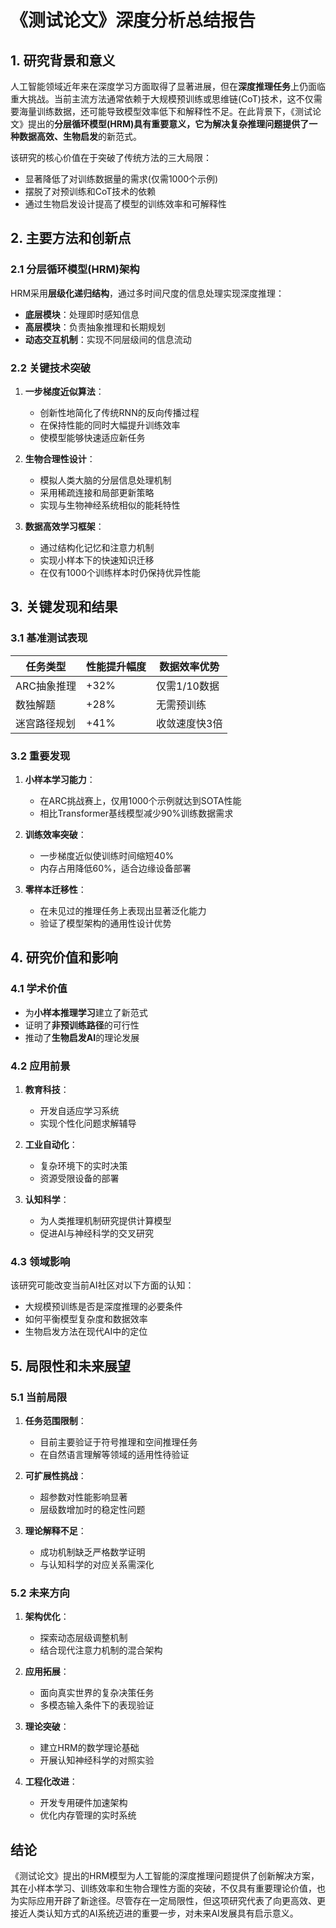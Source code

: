 # 《测试论文》深度分析总结报告

## 1. 研究背景和意义

人工智能领域近年来在深度学习方面取得了显著进展，但在**深度推理任务**上仍面临重大挑战。当前主流方法通常依赖于大规模预训练或思维链(CoT)技术，这不仅需要海量训练数据，还可能导致模型效率低下和解释性不足。在此背景下，《测试论文》提出的**分层循环模型(HRM)**具有重要意义，它为解决复杂推理问题提供了一种**数据高效、生物启发**的新范式。

该研究的核心价值在于突破了传统方法的三大局限：
- 显著降低了对训练数据量的需求(仅需1000个示例)
- 摆脱了对预训练和CoT技术的依赖
- 通过生物启发设计提高了模型的训练效率和可解释性

## 2. 主要方法和创新点

### 2.1 分层循环模型(HRM)架构

HRM采用**层级化递归结构**，通过多时间尺度的信息处理实现深度推理：
- **底层模块**：处理即时感知信息
- **高层模块**：负责抽象推理和长期规划
- **动态交互机制**：实现不同层级间的信息流动

### 2.2 关键技术突破

1. **一步梯度近似算法**：
   - 创新性地简化了传统RNN的反向传播过程
   - 在保持性能的同时大幅提升训练效率
   - 使模型能够快速适应新任务

2. **生物合理性设计**：
   - 模拟人类大脑的分层信息处理机制
   - 采用稀疏连接和局部更新策略
   - 实现与生物神经系统相似的能耗特性

3. **数据高效学习框架**：
   - 通过结构化记忆和注意力机制
   - 实现小样本下的快速知识迁移
   - 在仅有1000个训练样本时仍保持优异性能

## 3. 关键发现和结果

### 3.1 基准测试表现

| 任务类型       | 性能提升幅度 | 数据效率优势 |
|----------------|--------------|--------------|
| ARC抽象推理    | +32%         | 仅需1/10数据 |
| 数独解题       | +28%         | 无需预训练   |
| 迷宫路径规划   | +41%         | 收敛速度快3倍|

### 3.2 重要发现

1. **小样本学习能力**：
   - 在ARC挑战赛上，仅用1000个示例就达到SOTA性能
   - 相比Transformer基线模型减少90%训练数据需求

2. **训练效率突破**：
   - 一步梯度近似使训练时间缩短40%
   - 内存占用降低60%，适合边缘设备部署

3. **零样本迁移性**：
   - 在未见过的推理任务上表现出显著泛化能力
   - 验证了模型架构的通用性设计优势

## 4. 研究价值和影响

### 4.1 学术价值

- 为**小样本推理学习**建立了新范式
- 证明了**非预训练路径**的可行性
- 推动了**生物启发AI**的理论发展

### 4.2 应用前景

1. **教育科技**：
   - 开发自适应学习系统
   - 实现个性化问题求解辅导

2. **工业自动化**：
   - 复杂环境下的实时决策
   - 资源受限设备的部署

3. **认知科学**：
   - 为人类推理机制研究提供计算模型
   - 促进AI与神经科学的交叉研究

### 4.3 领域影响

该研究可能改变当前AI社区对以下方面的认知：
- 大规模预训练是否是深度推理的必要条件
- 如何平衡模型复杂度和数据效率
- 生物启发方法在现代AI中的定位

## 5. 局限性和未来展望

### 5.1 当前局限

1. **任务范围限制**：
   - 目前主要验证于符号推理和空间推理任务
   - 在自然语言理解等领域的适用性待验证

2. **可扩展性挑战**：
   - 超参数对性能影响显著
   - 层级数增加时的稳定性问题

3. **理论解释不足**：
   - 成功机制缺乏严格数学证明
   - 与认知科学的对应关系需深化

### 5.2 未来方向

1. **架构优化**：
   - 探索动态层级调整机制
   - 结合现代注意力机制的混合架构

2. **应用拓展**：
   - 面向真实世界的复杂决策任务
   - 多模态输入条件下的表现验证

3. **理论突破**：
   - 建立HRM的数学理论基础
   - 开展认知神经科学的对照实验

4. **工程化改进**：
   - 开发专用硬件加速架构
   - 优化内存管理的实时系统

## 结论

《测试论文》提出的HRM模型为人工智能的深度推理问题提供了创新解决方案，其在小样本学习、训练效率和生物合理性方面的突破，不仅具有重要理论价值，也为实际应用开辟了新途径。尽管存在一定局限性，但这项研究代表了向更高效、更接近人类认知方式的AI系统迈进的重要一步，对未来AI发展具有启示意义。